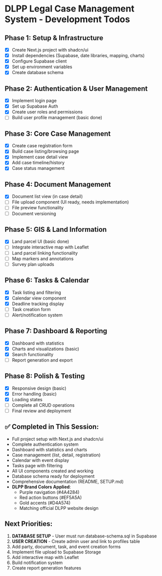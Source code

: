 # DLPP Legal Case Management System - Development Todos

## Phase 1: Setup & Infrastructure
- [x] Create Next.js project with shadcn/ui
- [x] Install dependencies (Supabase, date libraries, mapping, charts)
- [x] Configure Supabase client
- [x] Set up environment variables
- [x] Create database schema

## Phase 2: Authentication & User Management
- [x] Implement login page
- [x] Set up Supabase Auth
- [x] Create user roles and permissions
- [ ] Build user profile management (basic done)

## Phase 3: Core Case Management
- [x] Create case registration form
- [x] Build case listing/browsing page
- [x] Implement case detail view
- [x] Add case timeline/history
- [x] Case status management

## Phase 4: Document Management
- [x] Document list view (in case detail)
- [ ] File upload component (UI ready, needs implementation)
- [ ] File preview functionality
- [ ] Document versioning

## Phase 5: GIS & Land Information
- [x] Land parcel UI (basic done)
- [ ] Integrate interactive map with Leaflet
- [ ] Land parcel linking functionality
- [ ] Map markers and annotations
- [ ] Survey plan uploads

## Phase 6: Tasks & Calendar
- [x] Task listing and filtering
- [x] Calendar view component
- [x] Deadline tracking display
- [ ] Task creation form
- [ ] Alert/notification system

## Phase 7: Dashboard & Reporting
- [x] Dashboard with statistics
- [x] Charts and visualizations (basic)
- [x] Search functionality
- [ ] Report generation and export

## Phase 8: Polish & Testing
- [x] Responsive design (basic)
- [x] Error handling (basic)
- [x] Loading states
- [ ] Complete all CRUD operations
- [ ] Final review and deployment

## ✅ Completed in This Session:
- Full project setup with Next.js and shadcn/ui
- Complete authentication system
- Dashboard with statistics and charts
- Case management (list, detail, registration)
- Calendar with event display
- Tasks page with filtering
- All UI components created and working
- Database schema ready for deployment
- Comprehensive documentation (README, SETUP.md)
- **DLPP Brand Colors Applied**:
  - Purple navigation (#4A4284)
  - Red action buttons (#EF5A5A)
  - Gold accents (#D4A574)
  - Matching official DLPP website design

## Next Priorities:
1. **DATABASE SETUP** - User must run database-schema.sql in Supabase
2. **USER CREATION** - Create admin user and link to profiles table
3. Add party, document, task, and event creation forms
4. Implement file upload to Supabase Storage
5. Add interactive map with Leaflet
6. Build notification system
7. Create report generation features
